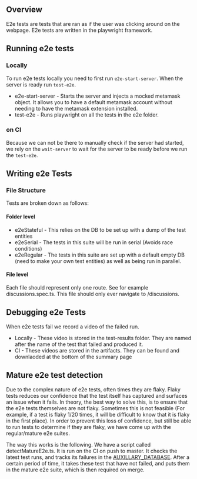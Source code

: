 ## Overview
E2e tests are tests that are ran as if the user was clicking around on the webpage. E2e tests are written in the
playwright framework.

## Running e2e tests
### Locally
To run e2e tests locally you need to first run `e2e-start-server`. When the server is ready run `test-e2e`.
* e2e-start-server - Starts the server and injects a mocked metamask object. It allows you to have a default
metamask account without needing to have the metamask extension installed.
* test-e2e - Runs playwright on all the tests in the e2e folder.

### on CI
Because we can not be there to manually check if the server had started, we rely on the `wait-server` to wait for
the server to be ready before we run the `test-e2e`.

## Writing e2e Tests
### File Structure
Tests are broken down as follows:
#### Folder level
* e2eStateful - This relies on the DB to be set up with a dump of the test entities
* e2eSerial - The tests in this suite will be run in serial (Avoids race conditions)
* e2eRegular - The tests in this suite are set up with a default empty DB (need to make your own test entities) as well as being run in parallel.

#### File level
Each file should represent only one route. See for example discussions.spec.ts. This file should only ever navigate
to /discussions.

## Debugging e2e Tests
When e2e tests fail we record a video of the failed run.

* Locally - These video is stored in the test-results folder. They are named after the name of the test that failed
and produced it.
* CI - These videos are stored in the artifacts. They can be found and downlaoded at the bottom of the summary page

## Mature e2e test detection
Due to the complex nature of e2e tests, often times they are flaky. Flaky tests reduces our confidence that the test
itself has captured and surfaces an issue when it fails. In theory, the best way to solve this, is to ensure that the
e2e tests themselves are not flaky. Sometimes this is not feasible (For example, if a test is flaky 1/20 times, it will
be difficult to know that it is flaky in the first place). In order to prevent this loss of confidence, but still be
able to run tests to determine if they are flaky, we have come up with the regular/mature e2e suites.

The way this works is the following. We have a script called detectMatureE2e.ts. It is run on the CI on push to master.
It checks the latest test runs, and tracks its failures in the [AUXILLARY_DATABASE](wiki/Database.md). After a certain
period of time, it takes these test that have not failed, and puts them in the mature e2e suite, which is then required
on merge.